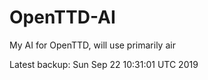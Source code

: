# OpenTTD-AI
My AI for OpenTTD, will use primarily air

Latest backup: Sun Sep 22 10:31:01 UTC 2019
